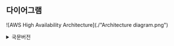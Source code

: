 ## 다이어그램

![AWS High Availability Architecture](./"Architecture diagram.png")

<details>
  <summary>국문버전</summary>


## 개요

이 프로젝트는 트래픽 변동이 큰 특정 시기에 안정적이고 확장 가능한 AWS 고가용성 아키텍처를 구현하여 쇼핑몰 서비스를 무중단으로 운영하기 위한 예제를 다룹니다. 주요 목표는 트래픽이 증가할 때 웹 서버가 자동으로 확장되고, 데이터베이스의 고가용성을 확보하며, 주요 서비스 장애 시 빠르게 대체 서버와 백업 사이트로 전환하는 것입니다.

## 아키텍처 구성 요소

- **VPC (Virtual Private Cloud)**: 네트워크 격리 및 보안을 제공하는 VPC 환경에 배포됩니다.
- **가용 영역**: 장애 대응력을 강화하기 위해 두 개의 가용 영역(AZ)에 걸쳐 배포됩니다.
- **퍼블릭 서브넷**: NAT 게이트웨이를 포함하여 웹 트래픽이 진입하는 지점으로 사용됩니다.
- **프라이빗 서브넷**: EC2 웹 서버, Amazon RDS 데이터베이스 인스턴스 및 Amazon EFS 마운트 타겟이 배치됩니다.
- **Amazon Route 53**: 주 사이트 장애 시 트래픽을 Amazon S3에 호스팅된 정적 백업 사이트로 빠르게 전환하기 위한 장애 조치 라우팅이 구성됩니다.
- **애플리케이션 로드 밸런서(ELB)**: 프라이빗 서브넷의 여러 EC2 인스턴스 간에 트래픽을 분산하여 성능과 안정성을 향상시킵니다.
- **Auto Scaling 그룹**: 트래픽 수요에 따라 EC2 인스턴스를 자동으로 조정하여 최적의 성능을 보장합니다.
- **Amazon RDS (Relational Database Service)**: 고가용성을 위해 다중 AZ 배포가 구성된 기본 및 대기 인스턴스를 사용합니다.
- **Amazon EFS (Elastic File System)**: 여러 EC2 인스턴스에서 접근 가능한 확장 가능한 파일 저장소를 제공합니다.
- **NAT 게이트웨이**: 프라이빗 서브넷에 위치한 리소스가 인터넷에 액세스할 수 있도록 지원하며, 보안을 유지합니다.

## 주요 기능

- **EC2 인스턴스 Auto Scaling**: 트래픽 증가 시 인스턴스를 자동으로 확장하여 성능을 보장합니다.
- **다중 AZ RDS 배포**: 기본 인스턴스 장애 발생 시 자동 장애 조치로 데이터베이스 가용성을 유지합니다.
- **애플리케이션 로드 밸런서**: 여러 EC2 인스턴스로 들어오는 트래픽을 분산시켜 성능과 안정성을 보장합니다.
- **Amazon Route 53 장애 조치 라우팅**: 주 사이트 장애 시 정적 백업 사이트로 트래픽을 빠르게 전환합니다.
- **Elastic File System (EFS)**: EC2 인스턴스 간에 공유되는 확장 가능한 파일 저장소를 제공합니다.

## 사전 준비 사항

- AWS 계정 및 적절한 IAM 권한
- AWS CLI 설치 및 구성
- AWS 서비스 및 네트워크에 대한 기본 지식

## 구현 단계

1. **VPC 및 서브넷 생성**: 여러 가용 영역에 걸쳐 퍼블릭 및 프라이빗 서브넷이 포함된 VPC 구성.
2. **Route 53 설정**: 장애 조치 라우팅 정책을 구성하여 주 사이트 장애 시 트래픽을 전환.
3. **로드 밸런서 설정**: 애플리케이션 로드 밸런서를 배포하여 트래픽 분산.
4. **EC2 Auto Scaling 그룹 구성**: 트래픽 패턴에 따라 EC2 인스턴스 자동 조정.
5. **Amazon RDS 구성**: 다중 AZ 지원 기본 및 대기 데이터베이스 인스턴스 생성.
6. **EFS 설정**: 공유 데이터 저장소를 위한 EFS 파일 시스템 구성.
7. **NAT 게이트웨이 설정**: 프라이빗 서브넷 내 리소스에 대한 인터넷 액세스를 제공.



## 결론

이 아키텍처는 트래픽 변동에도 대응할 수 있는 확장성 및 장애 대응력을 제공하여 쇼핑몰 서비스의 무중단 운영을 보장합니다. 주요 AWS 서비스를 활용하여 높은 가용성과 데이터 보호를 실현합니다.

</details>
